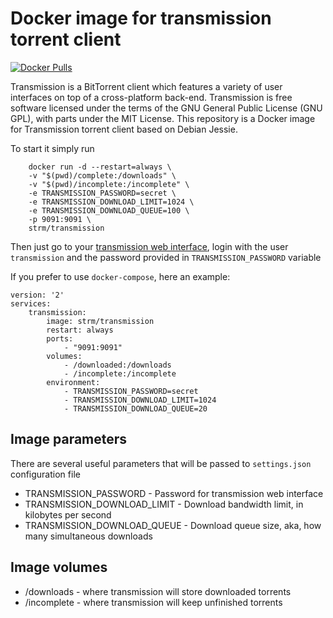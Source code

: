 # Docker image for transmission torrent client
[![Docker Pulls](https://img.shields.io/docker/pulls/strm/transmission.svg?style=plastic)](https://hub.docker.com/r/strm/transmission/)

Transmission is a BitTorrent client which features a variety of user interfaces on top of a cross-platform back-end. Transmission is free software licensed under the terms of the GNU General Public License (GNU GPL), with parts under the MIT License. This repository is a Docker image for Transmission torrent client based on Debian Jessie.

To start it simply run
```
    docker run -d --restart=always \
    -v "$(pwd)/complete:/downloads" \
    -v "$(pwd)/incomplete:/incomplete" \
    -e TRANSMISSION_PASSWORD=secret \
    -e TRANSMISSION_DOWNLOAD_LIMIT=1024 \
    -e TRANSMISSION_DOWNLOAD_QUEUE=100 \
    -p 9091:9091 \
    strm/transmission
```

Then just go to your [transmission web interface](http://localhost:9091/transmission), login with the user ```transmission``` and the password provided in ```TRANSMISSION_PASSWORD``` variable

If you prefer to use `docker-compose`, here an example:

```
version: '2'
services:
    transmission:
        image: strm/transmission
        restart: always
        ports:
            - "9091:9091"
        volumes:
            - /downloaded:/downloads
            - /incomplete:/incomplete
        environment:
            - TRANSMISSION_PASSWORD=secret
            - TRANSMISSION_DOWNLOAD_LIMIT=1024
            - TRANSMISSION_DOWNLOAD_QUEUE=20
```

## Image parameters

There are several useful parameters that will be passed to ```settings.json``` configuration file

  * TRANSMISSION_PASSWORD - Password for transmission web interface
  * TRANSMISSION_DOWNLOAD_LIMIT - Download bandwidth limit, in kilobytes per second
  * TRANSMISSION_DOWNLOAD_QUEUE - Download queue size, aka, how many simultaneous downloads

## Image volumes

  * /downloads - where transmission will store downloaded torrents
  * /incomplete - where transmission will keep unfinished torrents

